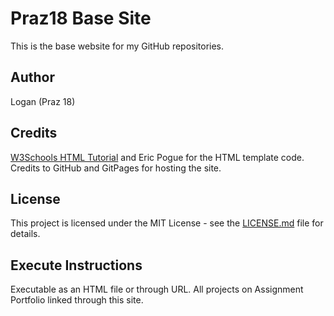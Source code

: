 # Praz18 Base Site
This is the base website for my GitHub repositories.

## Author
Logan (Praz 18)

## Credits
[W3Schools HTML Tutorial](https://www.w3schools.com/html/) and Eric Pogue for the HTML template code. Credits to GitHub and GitPages for hosting the site.

## License
This project is licensed under the MIT License - see the [LICENSE.md](LICENSE) file for details.

## Execute Instructions
Executable as an HTML file or through URL. All projects on Assignment Portfolio linked through this site.
